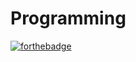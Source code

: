 # Programming
 
[![forthebadge](https://forthebadge.com/images/badges/mom-made-pizza-rolls.svg)](https://forthebadge.com)
